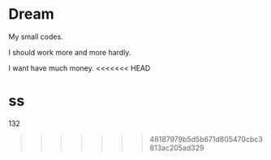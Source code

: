 # Dream

My small codes.

I should work more and more hardly.

I want have much money.
<<<<<<< HEAD

ss
=======
132
>>>>>>> 48187979b5d5b671d805470cbc3813ac205ad329
